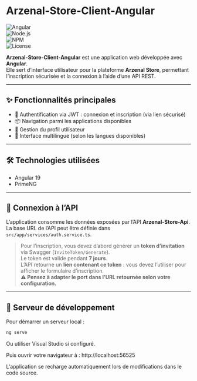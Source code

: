 # Arzenal-Store-Client-Angular

![Angular](https://img.shields.io/badge/Angular-19-red)  
![Node.js](https://img.shields.io/badge/Node.js-18-green)  
![NPM](https://img.shields.io/badge/npm-9.7.2-orange)  
![License](https://img.shields.io/badge/Licence-Utilisation%20interdite-red)

**Arzenal-Store-Client-Angular** est une application web développée avec **Angular**.  
Elle sert d’interface utilisateur pour la plateforme **Arzenal Store**, permettant l’inscription sécurisée et la connexion à l’aide d’une API REST.

---

## ✨ Fonctionnalités principales

- 🔐 Authentification via JWT : connexion et inscription (via lien sécurisé)  
- 📦 Navigation parmi les applications disponibles  
- 📁 Gestion du profil utilisateur  
- 💬 Interface multilingue (selon les langues disponibles)  

---

## 🛠️ Technologies utilisées

- Angular 19  
- PrimeNG  

---

## 🔗 Connexion à l’API

L’application consomme les données exposées par l’API **Arzenal-Store-Api**.  
La base URL de l’API peut être définie dans `src/app/services/auth.service.ts`.

> Pour l’inscription, vous devez d’abord générer un **token d’invitation** via Swagger (`InviteToken/Generate`).  
> Le token est valide pendant **7 jours**.  
> L’API retourne un **lien contenant ce token** : vous devez l’utiliser pour afficher le formulaire d’inscription.  
> **⚠️ Pensez à adapter le port dans l’URL retournée selon votre configuration.**

---

## 🚀 Serveur de développement

Pour démarrer un serveur local :

```bash
ng serve
```
Ou utiliser Visual Studio si configuré.

Puis ouvrir votre navigateur à :
http://localhost:56525

L'application se recharge automatiquement lors de modifications dans le code source.
